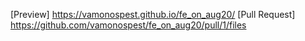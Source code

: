 [Preview] https://vamonospest.github.io/fe_on_aug20/
[Pull Request] https://github.com/vamonospest/fe_on_aug20/pull/1/files
